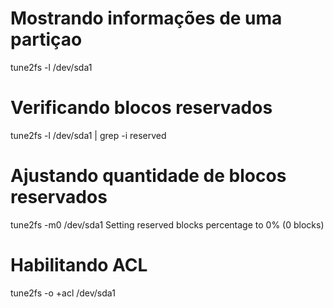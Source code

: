 # Mostrando informações de uma partiçao
tune2fs -l /dev/sda1

# Verificando blocos reservados
tune2fs -l /dev/sda1 | grep -i reserved

# Ajustando quantidade de blocos reservados
tune2fs -m0 /dev/sda1
Setting reserved blocks percentage to 0% (0 blocks)

# Habilitando ACL
tune2fs -o +acl /dev/sda1